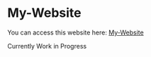 # My-Website

You can access this website here: [My-Website](https://mukundsutar.github.io/My-Website/)

Currently Work in Progress
